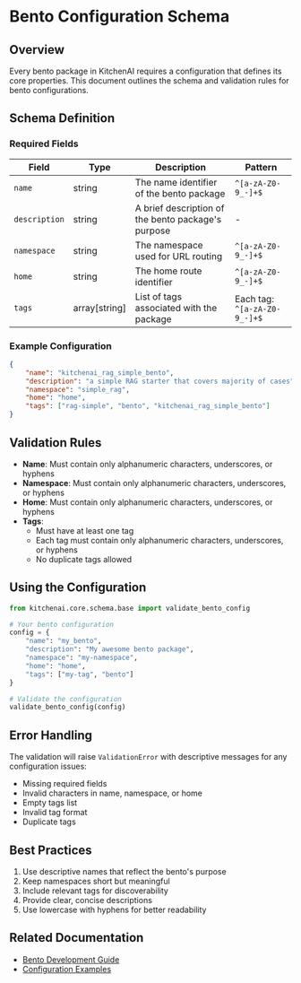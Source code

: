 # Bento Configuration Schema

## Overview
Every bento package in KitchenAI requires a configuration that defines its core properties. This document outlines the schema and validation rules for bento configurations.

## Schema Definition

### Required Fields

| Field | Type | Description | Pattern |
|-------|------|-------------|---------|
| `name` | string | The name identifier of the bento package | `^[a-zA-Z0-9_-]+$` |
| `description` | string | A brief description of the bento package's purpose | - |
| `namespace` | string | The namespace used for URL routing | `^[a-zA-Z0-9_-]+$` |
| `home` | string | The home route identifier | `^[a-zA-Z0-9_-]+$` |
| `tags` | array[string] | List of tags associated with the package | Each tag: `^[a-zA-Z0-9_-]+$` |

### Example Configuration
```json
{
    "name": "kitchenai_rag_simple_bento",
    "description": "a simple RAG starter that covers majority of cases",
    "namespace": "simple_rag",
    "home": "home",
    "tags": ["rag-simple", "bento", "kitchenai_rag_simple_bento"]
}
```

## Validation Rules

- **Name**: Must contain only alphanumeric characters, underscores, or hyphens
- **Namespace**: Must contain only alphanumeric characters, underscores, or hyphens
- **Home**: Must contain only alphanumeric characters, underscores, or hyphens
- **Tags**: 
  - Must have at least one tag
  - Each tag must contain only alphanumeric characters, underscores, or hyphens
  - No duplicate tags allowed

## Using the Configuration

```python
from kitchenai.core.schema.base import validate_bento_config

# Your bento configuration
config = {
    "name": "my_bento",
    "description": "My awesome bento package",
    "namespace": "my-namespace",
    "home": "home",
    "tags": ["my-tag", "bento"]
}

# Validate the configuration
validate_bento_config(config)
```

## Error Handling

The validation will raise `ValidationError` with descriptive messages for any configuration issues:

- Missing required fields
- Invalid characters in name, namespace, or home
- Empty tags list
- Invalid tag format
- Duplicate tags

## Best Practices

1. Use descriptive names that reflect the bento's purpose
2. Keep namespaces short but meaningful
3. Include relevant tags for discoverability
4. Provide clear, concise descriptions
5. Use lowercase with hyphens for better readability

## Related Documentation
- [Bento Development Guide](./development.md)
- [Configuration Examples](./examples.md) 